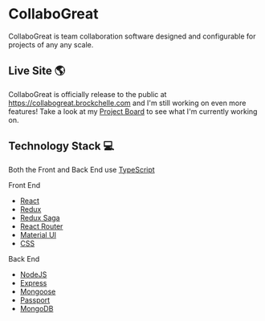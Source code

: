 # CollaboGreat

CollaboGreat is team collaboration software designed and configurable for projects of any any scale.

## Live Site 🌎

CollaboGreat is officially release to the public at https://collabogreat.brockchelle.com and I'm still working on even more features!
Take a look at my [Project Board](https://github.com/blchelle/collabogreat/projects/2) to see what I'm currently working on.

## Technology Stack 💻

Both the Front and Back End use [TypeScript](https://www.typescriptlang.org/)

Front End

- [React](https://reactjs.org/)
- [Redux](https://redux.js.org/)
- [Redux Saga](https://redux-saga.js.org/)
- [React Router](https://reactrouter.com/)
- [Material UI](https://material-ui.com/)
- [CSS](https://developer.mozilla.org/en-US/docs/Web/CSS)

Back End

- [NodeJS](https://nodejs.org/en/)
- [Express](https://expressjs.com/)
- [Mongoose](https://mongoosejs.com/)
- [Passport](http://www.passportjs.org/)
- [MongoDB](https://www.mongodb.com/)
